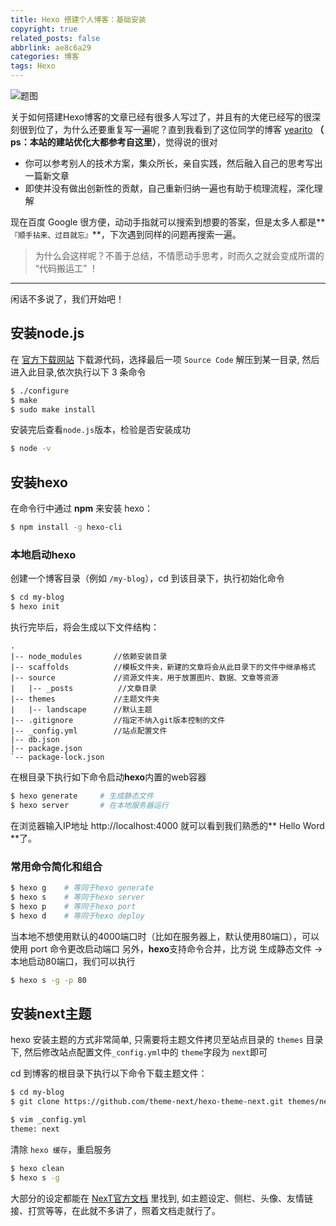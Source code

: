 ```yaml
---
title: Hexo 搭建个人博客：基础安装
copyright: true
related_posts: false
abbrlink: ae8c6a29
categories: 博客
tags: Hexo
---
```

![题图](https://ws4.sinaimg.cn/large/006tNc79ly1g34t70mgujj327a0kigo6.jpg)

关于如何搭建Hexo博客的文章已经有很多人写过了，并且有的大佬已经写的很深刻很到位了，为什么还要重复写一遍呢？直到我看到了这位同学的博客 [yearito](yearito.cn) **（ ps：本站的建站优化大都参考自这里）**，觉得说的很对

* 你可以参考别人的技术方案，集众所长，亲自实践，然后融入自己的思考写出一篇新文章
* 即使并没有做出创新性的贡献，自己重新归纳一遍也有助于梳理流程，深化理解
<!--more-->

现在百度 Google 很方便，动动手指就可以搜索到想要的答案，但是太多人都是**`『顺手拈来、过目就忘』`**，下次遇到同样的问题再搜索一遍。

> 为什么会这样呢？不善于总结，不情愿动手思考，时而久之就会变成所谓的 “代码搬运工” ！
---

闲话不多说了，我们开始吧！

## 安装node.js

在 [官方下载网站](https://nodejs.org/en/download/) 下载源代码，选择最后一项 `Source Code`
解压到某一目录, 然后进入此目录,依次执行以下 3 条命令

``` bash
$ ./configure
$ make
$ sudo make install
```

安装完后查看`node.js`版本，检验是否安装成功

``` bash
$ node -v
```

## 安装hexo

在命令行中通过 **npm** 来安装 hexo：

``` bash
$ npm install -g hexo-cli
```

### 本地启动hexo

创建一个博客目录（例如 `/my-blog`），cd 到该目录下，执行初始化命令

``` bash
$ cd my-blog
$ hexo init
```

执行完毕后，将会生成以下文件结构：

``` tree
.
|-- node_modules       //依赖安装目录
|-- scaffolds          //模板文件夹，新建的文章将会从此目录下的文件中继承格式
|-- source             //资源文件夹，用于放置图片、数据、文章等资源
|   |-- _posts          //文章目录
|-- themes             //主题文件夹
|   |-- landscape      //默认主题
|-- .gitignore         //指定不纳入git版本控制的文件
|-- _config.yml        //站点配置文件
|-- db.json
|-- package.json
`-- package-lock.json
```

在根目录下执行如下命令启动**hexo**内置的web容器

``` bash
$ hexo generate     # 生成静态文件
$ hexo server       # 在本地服务器运行
```

在浏览器输入IP地址 http://localhost:4000  就可以看到我们熟悉的** Hello Word **了。

### 常用命令简化和组合

``` bash
$ hexo g    # 等同于hexo generate
$ hexo s    # 等同于hexo server
$ hexo p    # 等同于hexo port 
$ hexo d    # 等同于hexo deploy 
```

当本地不想使用默认的4000端口时（比如在服务器上，默认使用80端口），可以使用 port 命令更改启动端口
另外，**hexo**支持命令合并，比方说 生成静态文件 → 本地启动80端口，我们可以执行

``` bash
$ hexo s -g -p 80
```

## 安装next主题

hexo 安装主题的方式非常简单, 只需要将主题文件拷贝至站点目录的 `themes` 目录下, 然后修改站点配置文件`_config.yml`中的 `theme`字段为 `next`即可

cd 到博客的根目录下执行以下命令下载主题文件：

``` bash
$ cd my-blog
$ git clone https://github.com/theme-next/hexo-theme-next.git themes/next

$ vim _config.yml
theme: next
```

清除 `hexo 缓存`，重启服务

``` bash
$ hexo clean
$ hexo s -g
```

大部分的设定都能在 [NexT官方文档](http://theme-next.iissnan.com/getting-started.html) 里找到, 如主题设定、侧栏、头像、友情链接、打赏等等，在此就不多讲了，照着文档走就行了。
